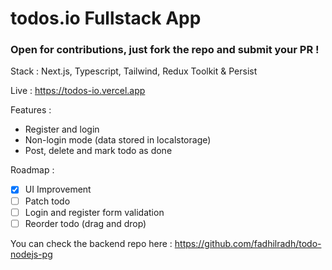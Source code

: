 # todos.io Fullstack App

### Open for contributions, just fork the repo and submit your PR !

Stack : Next.js, Typescript, Tailwind, Redux Toolkit & Persist

Live : https://todos-io.vercel.app

Features :

- Register and login
- Non-login mode (data stored in localstorage)
- Post, delete and mark todo as done

Roadmap :

- [x] UI Improvement
- [ ] Patch todo
- [ ] Login and register form validation
- [ ] Reorder todo (drag and drop)

You can check the backend repo here :
https://github.com/fadhilradh/todo-nodejs-pg
